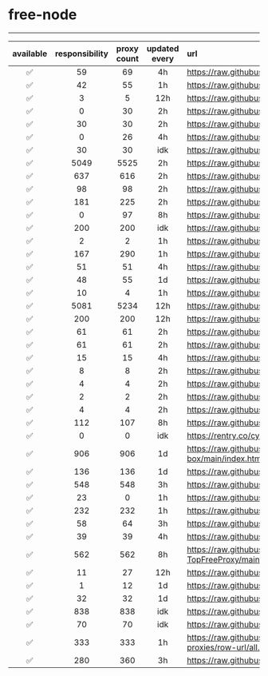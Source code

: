 # free-node

---

| available | responsibility | proxy count | updated every | url |
|:---------:|:--------------:|:-------------:|:-------------:|:----|
| ✅ | 59 | 69 | 4h | https://raw.githubusercontent.com/ALIILAPRO/v2rayNG-Config/main/sub.txt |
| ✅ | 42 | 55 | 1h | https://raw.githubusercontent.com/aiboboxx/v2rayfree/main/v2 |
| ✅ | 3 | 5 | 12h | https://raw.githubusercontent.com/mahsanet/MahsaFreeConfig/refs/heads/main/mtn/sub_1.txt |
| ✅ | 0 | 30 | 2h | https://raw.githubusercontent.com/mahsanet/MahsaFreeConfig/refs/heads/main/mtn/sub_2.txt |
| ✅ | 30 | 30 | 2h | https://raw.githubusercontent.com/mahsanet/MahsaFreeConfig/refs/heads/main/mtn/sub_3.txt |
| ✅ | 0 | 26 | 4h | https://raw.githubusercontent.com/mahsanet/MahsaFreeConfig/refs/heads/main/mtn/sub_4.txt |
| ✅ | 30 | 30 | idk | https://raw.githubusercontent.com/yebekhe/vpn-fail/refs/heads/main/sub-link |
| ✅ | 5049 | 5525 | 2h | https://raw.githubusercontent.com/Surfboardv2ray/TGParse/main/splitted/mixed |
| ✅ | 637 | 616 | 2h | https://raw.githubusercontent.com/itsyebekhe/PSG/main/lite/subscriptions/xray/normal/mix |
| ✅ | 98 | 98 | 2h | https://raw.githubusercontent.com/HosseinKoofi/GO_V2rayCollector/main/mixed_iran.txt |
| ✅ | 181 | 225 | 2h | https://raw.githubusercontent.com/arshiacomplus/v2rayExtractor/refs/heads/main/mix/sub.html |
| ✅ | 0 | 97 | 8h | https://raw.githubusercontent.com/Rayan-Config/C-Sub/refs/heads/main/configs/proxy.txt |
| ✅ | 200 | 200 | idk | https://raw.githubusercontent.com/mahdibland/ShadowsocksAggregator/master/Eternity.txt |
| ✅ | 2 | 2 | 1h | https://raw.githubusercontent.com/Everyday-VPN/Everyday-VPN/main/subscription/main.txt |
| ✅ | 167 | 290 | 1h | https://raw.githubusercontent.com/MahsaNetConfigTopic/config/refs/heads/main/xray_final.txt |
| ✅ | 51 | 51 | 4h | https://raw.githubusercontent.com/wrfree/free/main/README.md |
| ✅ | 48 | 55 | 1d | https://raw.githubusercontent.com/aiboboxx/v2rayfree/main/README.md |
| ✅ | 10 | 4 | 1h | https://raw.githubusercontent.com/Pawdroid/Free-servers/main/sub |
| ✅ | 5081 | 5234 | 12h | https://raw.githubusercontent.com/mahdibland/V2RayAggregator/master/sub/sub_merge_base64.txt |
| ✅ | 200 | 200 | 12h | https://raw.githubusercontent.com/mahdibland/V2RayAggregator/master/Eternity |
| ✅ | 61 | 61 | 2h | https://raw.githubusercontent.com/mahdibland/V2RayAggregator/master/sub/airport_merge_base64.txt |
| ✅ | 61 | 61 | 2h | https://raw.githubusercontent.com/mahdibland/V2RayAggregator/master/EternityAir |
| ✅ | 15 | 15 | 4h | https://raw.githubusercontent.com/freefq/free/master/v2 |
| ✅ | 8 | 8 | 2h | https://raw.githubusercontent.com/learnhard-cn/free_proxy_ss/main/free |
| ✅ | 4 | 4 | 2h | https://raw.githubusercontent.com/learnhard-cn/free_proxy_ss/main/ss/sssub |
| ✅ | 2 | 2 | 2h | https://raw.githubusercontent.com/learnhard-cn/free_proxy_ss/main/ssr/ssrsub |
| ✅ | 4 | 4 | 2h | https://raw.githubusercontent.com/learnhard-cn/free_proxy_ss/main/v2ray/v2raysub |
| ✅ | 112 | 107 | 8h | https://raw.githubusercontent.com/mfuu/v2ray/master/v2ray |
| ✅ | 0 | 0 | idk | https://rentry.co/cyru55/raw |
| ✅ | 906 | 906 | 1d | https://raw.githubusercontent.com/AlienVPN402/AlienVPN402-subscribe-servers-sing-box/main/index.html |
| ✅ | 136 | 136 | 1d | https://raw.githubusercontent.com/LonUp/NodeList/main/V2RAY/Latest_base64.txt |
| ✅ | 548 | 548 | 3h | https://raw.githubusercontent.com/w1770946466/Auto_proxy/main/Long_term_subscription_num |
| ✅ | 23 | 0 | 1h | https://raw.githubusercontent.com/a2470982985/getNode/main/v2ray.txt |
| ✅ | 232 | 232 | 1h | https://raw.githubusercontent.com/ZywChannel/free/main/sub |
| ✅ | 58 | 64 | 3h | https://raw.githubusercontent.com/peasoft/NoMoreWalls/master/list.txt |
| ✅ | 39 | 39 | 4h | https://raw.githubusercontent.com/ts-sf/fly/main/v2 |
| ✅ | 562 | 562 | 8h | https://raw.githubusercontent.com/WilliamStar007/ClashX-V2Ray-TopFreeProxy/main/combine/v2ray.config.txt |
| ✅ | 11 | 27 | 12h | https://raw.githubusercontent.com/HakurouKen/free-node/main/public |
| ✅ | 1 | 12 | 1d | https://raw.githubusercontent.com/ermaozi/get_subscribe/main/subscribe/v2ray.txt |
| ✅ | 32 | 32 | 1d | https://raw.githubusercontent.com/ermaozi01/free_clash_vpn/main/subscribe/v2ray.txt |
| ✅ | 838 | 838 | idk | https://raw.githubusercontent.com/mostafasadeghifar/v2ray-config/main/config_file.txt |
| ✅ | 70 | 70 | idk | https://raw.githubusercontent.com/Ashkan-m/v2ray/main/Sub.txt |
| ✅ | 333 | 333 | 1h | https://raw.githubusercontent.com/MrMohebi/xray-proxy-grabber-telegram/master/collected-proxies/row-url/all.txt |
| ✅ | 280 | 360 | 3h | https://raw.githubusercontent.com/xiaoji235/airport-free/refs/heads/main/v2ray.txt |
